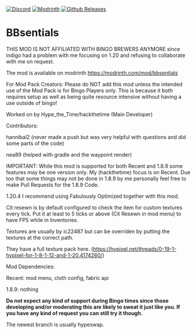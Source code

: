 [![Discord](https://img.shields.io/discord/1145639466216738816?style=plastic&logo=discord)](https://discord.gg/qr5mPRq8uG)
[![Modrinth](https://img.shields.io/modrinth/dt/bbsentials?style=plastic&logo=modrinth)](https://modrinth.com/mod/bbsentials)
[![Github Releases](https://img.shields.io/github/downloads/HacktheTime/BBsentials/total?style=plastic&logo=github)](https://github.com/HacktheTime/bbsentials/releases)

# BBsentials
THIS MOD IS NOT AFFILIATED WITH BINGO BREWERS ANYMORE since indigo had a problem with me focusing
on 1.20 and refusing to collaborate with me on request.

The mod is available on modrinth https://modrinth.com/mod/bbsentials

For Mod Pack Creators: Please do NOT add this mod unless the intended use of the Mod Pack is for Bingo Players only. This is because it both requires setup as well as being quite resource intensive without having a use outside of bingo!


Worked on by 
Hype_the_Time/hackthetime (Main Developer)

Contributors:

hannibal2 (never made a push but was very helpful with questions and did some parts of the code)

nea89 (helped with gradle and the waypoint render)

IMPORTANT:
While this mod is supported for both Recent and 1.8.9 some features may be one version only. My (hackthetime) focus is
on Recent. Due too that some things may not be done in 1.8.9 by me personally feel free to make Pull Requests for the
1.8.9 Code.

1.20.4
I recommend using Fabulously Optimized together with this mod.

Cit resewn is by default configured to check the item for custom textures every tick.
Put it at least to 5 ticks or above (Cit Resewn in mod menu) to have FPS while in Inventories.

Textures are usually by ic22487 but can be overriden by putting the textures at the correct path.

They have a full texture pack here.
(https://hypixel.net/threads/0-19-1-hypixel-for-1-8-1-12-and-1-20.4174260/)

Mod Dependencies:

Recent: mod menu, cloth config, fabric api

1.8.9: nothing

**Do not expect any kind of support during Bingo times since those developing and/or moderating this are likely to sweat
it just like you.
If you have any kind of request you can still try it though.**

The newest branch is usually hypeswap.




